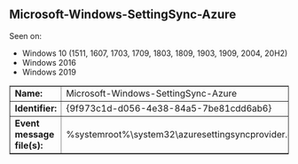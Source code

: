## Microsoft-Windows-SettingSync-Azure

Seen on:
* Windows 10 (1511, 1607, 1703, 1709, 1803, 1809, 1903, 1909, 2004, 20H2)
* Windows 2016
* Windows 2019

<table border="1" class="docutils">
  <tbody>
    <tr>
      <td><b>Name:</b></td>
      <td>Microsoft-Windows-SettingSync-Azure</td>
    </tr>
    <tr>
      <td><b>Identifier:</b></td>
      <td>{9f973c1d-d056-4e38-84a5-7be81cdd6ab6}</td>
    </tr>
    <tr>
      <td><b>Event message file(s):</b></td>
      <td>%systemroot%\system32\azuresettingsyncprovider.dll</td>
    </tr>
  </tbody>
</table>

&nbsp;

